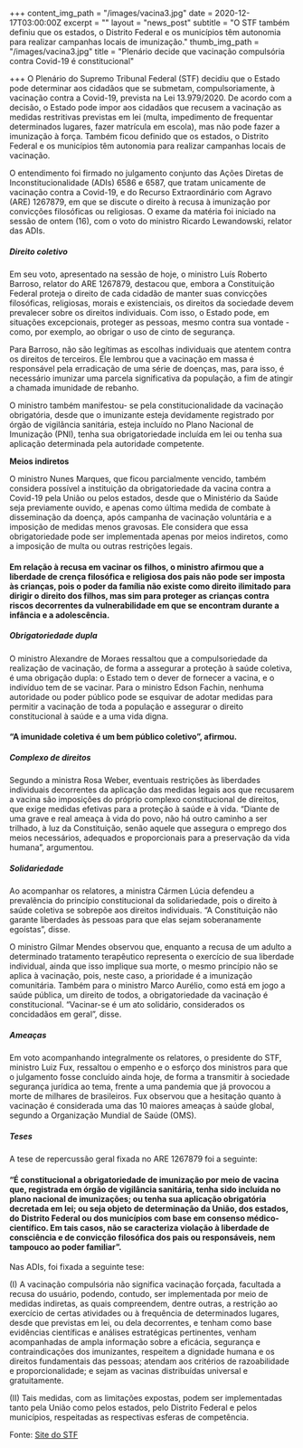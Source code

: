 +++
content_img_path = "/images/vacina3.jpg"
date = 2020-12-17T03:00:00Z
excerpt = ""
layout = "news_post"
subtitle = "O STF também definiu que os estados, o Distrito Federal e os municípios têm autonomia para realizar campanhas locais de imunização."
thumb_img_path = "/images/vacina3.jpg"
title = "Plenário decide que vacinação compulsória contra Covid-19 é constitucional"

+++
O Plenário do Supremo Tribunal Federal (STF) decidiu que o Estado pode determinar aos cidadãos que se submetam, compulsoriamente, à vacinação contra a Covid-19, prevista na Lei 13.979/2020. De acordo com a decisão, o Estado pode impor aos cidadãos que recusem a vacinação as medidas restritivas previstas em lei (multa, impedimento de frequentar determinados lugares, fazer matrícula em escola), mas não pode fazer a imunização à força. Também ficou definido que os estados, o Distrito Federal e os municípios têm autonomia para realizar campanhas locais de vacinação.

O entendimento foi firmado no julgamento conjunto das Ações Diretas de Inconstitucionalidade (ADIs) 6586 e 6587, que tratam unicamente de vacinação contra a Covid-19, e do Recurso Extraordinário com Agravo (ARE) 1267879, em que se discute o direito à recusa à imunização por convicções filosóficas ou religiosas. O exame da matéria foi iniciado na sessão de ontem (16), com o voto do ministro Ricardo Lewandowski, relator das ADIs.

##### **Direito coletivo**

Em seu voto, apresentado na sessão de hoje, o ministro Luís Roberto Barroso, relator do ARE 1267879, destacou que, embora a Constituição Federal proteja o direito de cada cidadão de manter suas convicções filosóficas, religiosas, morais e existenciais, os direitos da sociedade devem prevalecer sobre os direitos individuais. Com isso, o Estado pode, em situações excepcionais, proteger as pessoas, mesmo contra sua vontade - como, por exemplo, ao obrigar o uso de cinto de segurança.

Para Barroso, não são legítimas as escolhas individuais que atentem contra os direitos de terceiros. Ele lembrou que a vacinação em massa é responsável pela erradicação de uma série de doenças, mas, para isso, é necessário imunizar uma parcela significativa da população, a fim de atingir a chamada imunidade de rebanho.

O ministro também manifestou- se pela constitucionalidade da vacinação obrigatória, desde que o imunizante esteja devidamente registrado por órgão de vigilância sanitária, esteja incluído no Plano Nacional de Imunização (PNI), tenha sua obrigatoriedade incluída em lei ou tenha sua aplicação determinada pela autoridade competente.

**Meios indiretos**

O ministro Nunes Marques, que ficou parcialmente vencido, também considera possível a instituição da obrigatoriedade da vacina contra a Covid-19 pela União ou pelos estados, desde que o Ministério da Saúde seja previamente ouvido, e apenas como última medida de combate à disseminação da doença, após campanha de vacinação voluntária e a imposição de medidas menos gravosas. Ele considera que essa obrigatoriedade pode ser implementada apenas por meios indiretos, como a imposição de multa ou outras restrições legais.

#### Em relação à recusa em vacinar os filhos, o ministro afirmou que a liberdade de crença filosófica e religiosa dos pais não pode ser imposta às crianças, pois o poder da família não existe como direito ilimitado para dirigir o direito dos filhos, mas sim para proteger as crianças contra riscos decorrentes da vulnerabilidade em que se encontram durante a infância e a adolescência.

##### **Obrigatoriedade dupla**

O ministro Alexandre de Moraes ressaltou que a compulsoriedade da realização de vacinação, de forma a assegurar a proteção à saúde coletiva, é uma obrigação dupla: o Estado tem o dever de fornecer a vacina, e o indivíduo tem de se vacinar. Para o ministro Edson Fachin, nenhuma autoridade ou poder público pode se esquivar de adotar medidas para permitir a vacinação de toda a população e assegurar o direito constitucional à saúde e a uma vida digna.

#### “A imunidade coletiva é um bem público coletivo”, afirmou.

##### **Complexo de direitos**

Segundo a ministra Rosa Weber, eventuais restrições às liberdades individuais decorrentes da aplicação das medidas legais aos que recusarem a vacina são imposições do próprio complexo constitucional de direitos, que exige medidas efetivas para a proteção à saúde e à vida. “Diante de uma grave e real ameaça à vida do povo, não há outro caminho a ser trilhado, à luz da Constituição, senão aquele que assegura o emprego dos meios necessários, adequados e proporcionais para a preservação da vida humana”, argumentou.

##### **Solidariedade**

Ao acompanhar os relatores, a ministra Cármen Lúcia defendeu a prevalência do princípio constitucional da solidariedade, pois o direito à saúde coletiva se sobrepõe aos direitos individuais. “A Constituição não garante liberdades às pessoas para que elas sejam soberanamente egoístas”, disse.

O ministro Gilmar Mendes observou que, enquanto a recusa de um adulto a determinado tratamento terapêutico representa o exercício de sua liberdade individual, ainda que isso implique sua morte, o mesmo princípio não se aplica à vacinação, pois, neste caso, a prioridade é a imunização comunitária. Também para o ministro Marco Aurélio, como está em jogo a saúde pública, um direito de todos, a obrigatoriedade da vacinação é constitucional. “Vacinar-se é um ato solidário, considerados os concidadãos em geral”, disse.

##### **Ameaças**

Em voto acompanhando integralmente os relatores, o presidente do STF, ministro Luiz Fux, ressaltou o empenho e o esforço dos ministros para que o julgamento fosse concluído ainda hoje, de forma a transmitir à sociedade segurança jurídica ao tema, frente a uma pandemia que já provocou a morte de milhares de brasileiros. Fux observou que a hesitação quanto à vacinação é considerada uma das 10 maiores ameaças à saúde global, segundo a Organização Mundial de Saúde (OMS).

##### **Teses**

A tese de repercussão geral fixada no ARE 1267879 foi a seguinte: 

#### “É constitucional a obrigatoriedade de imunização por meio de vacina que, registrada em órgão de vigilância sanitária, tenha sido incluída no plano nacional de imunizações; ou tenha sua aplicação obrigatória decretada em lei; ou seja objeto de determinação da União, dos estados, do Distrito Federal ou dos municípios com base em consenso médico-científico. Em tais casos, não se caracteriza violação à liberdade de consciência e de convicção filosófica dos pais ou responsáveis, nem tampouco ao poder familiar”.

Nas ADIs, foi fixada a seguinte tese:

(I) A vacinação compulsória não significa vacinação forçada, facultada a recusa do usuário, podendo, contudo, ser implementada por meio de medidas indiretas, as quais compreendem, dentre outras, a restrição ao exercício de certas atividades ou à frequência de determinados lugares, desde que previstas em lei, ou dela decorrentes, e tenham como base evidências científicas e análises estratégicas pertinentes, venham acompanhadas de ampla informação sobre a eficácia, segurança e contraindicações dos imunizantes, respeitem a dignidade humana e os direitos fundamentais das pessoas; atendam aos critérios de razoabilidade e proporcionalidade; e sejam as vacinas distribuídas universal e gratuitamente.

(II) Tais medidas, com as limitações expostas, podem ser implementadas tanto pela União como pelos estados, pelo Distrito Federal e pelos municípios, respeitadas as respectivas esferas de competência.

Fonte: [Site do STF](https://portal.stf.jus.br/noticias/verNoticiaDetalhe.asp?idConteudo=457462&ori=1)